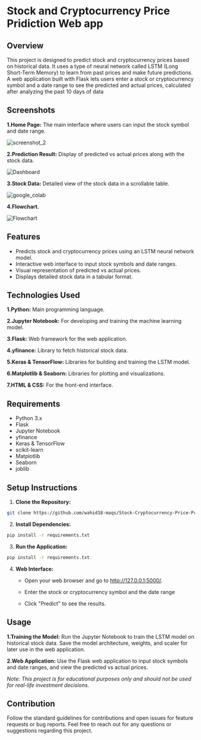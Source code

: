 # Stock and Cryptocurrency Price Pridiction Web app

## Overview

This project is designed to predict stock and cryptocurrency prices based on historical data. It uses a type of neural network called LSTM (Long Short-Term Memory) to learn from past prices and make future predictions. A web application built with Flask lets users enter a stock or cryptocurrency symbol and a date range to see the predicted and actual prices, calculated after analyzing the past 10 days of data

## Screenshots

**1.Home Page:** The main interface where users can input the stock symbol and date range.


![screenshot_2](https://github.com/user-attachments/assets/1dff70f6-5e52-4e07-b97a-7262027699ef)


**2.Prediction Result:** Display of predicted vs actual prices along with the stock data.

![Dashboard](https://github.com/user-attachments/assets/afe3ead4-2fec-43ca-b663-edc82b1bac6f)


**3.Stock Data:** Detailed view of the stock data in a scrollable table.

![google_colab](https://github.com/user-attachments/assets/27aef3a4-2bb1-4670-b4e0-31537d370d60)


**4.Flowchart.**

![Flowchart](https://github.com/user-attachments/assets/d69fbfd4-601e-451a-867a-de7783a2d540)

## Features

- Predicts stock and cryptocurrency prices using an LSTM neural network model.
- Interactive web interface to input stock symbols and date ranges.
- Visual representation of predicted vs actual prices.
- Displays detailed stock data in a tabular format.

## Technologies Used
**1.Python:** 
     Main programming language.
     
**2.Jupyter Notebook:** 
     For developing and training the machine learning model.
     
**3.Flask:**
     Web framework for the web application.
     
**4.yfinance:** 
     Library to fetch historical stock data.
     
**5.Keras & TensorFlow:** 
     Libraries for building and training the LSTM model.
     
**6.Matplotlib & Seaborn:**
     Libraries for plotting and visualizations.
     
**7.HTML & CSS:** 
     For the front-end interface. 
     
## Requirements
- Python 3.x
- Flask
- Jupyter Notebook
- yfinance
- Keras & TensorFlow
- scikit-learn
- Matplotlib
- Seaborn
- joblib
  
## Setup Instructions
1. **Clone the Repository:**
```bash
git clone https://github.com/wahid18-maqs/Stock-Cryptocurrency-Price-Pridiction.git
```

2. **Install Dependencies:**
```bash
pip install -r requirements.txt
```

3. **Run the Application:**
```bash
pip install -r requirements.txt
```

4. **Web Interface:**

   - Open your web browser and go to http://127.0.0.1:5000/.

   - Enter the stock or cryptocurrency symbol and the date range
   
   - Click "Predict" to see the results.
   
## Usage

**1.Training the Model:**
     Run the Jupyter Notebook to train the LSTM model on historical stock data. Save the model architecture, weights, and scaler for later use in the web application.

**2.Web Application:**
    Use the Flask web application to input stock symbols and date ranges, and view the predicted vs actual prices.
    
 *Note:*
      *This project is for educational purposes only and should not be used for real-life investment decisions.*
      
## Contribution
Follow the standard guidelines for contributions and open issues for feature requests or bug reports.
Feel free to reach out for any questions or suggestions regarding this project.
  

